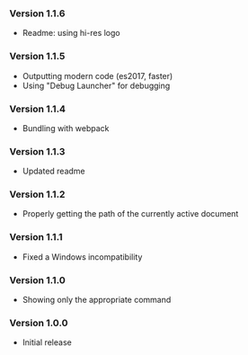 ### Version 1.1.6
- Readme: using hi-res logo

### Version 1.1.5
- Outputting modern code (es2017, faster)
- Using "Debug Launcher" for debugging

### Version 1.1.4
- Bundling with webpack

### Version 1.1.3
- Updated readme

### Version 1.1.2
- Properly getting the path of the currently active document

### Version 1.1.1
- Fixed a Windows incompatibility

### Version 1.1.0
- Showing only the appropriate command

### Version 1.0.0
- Initial release
